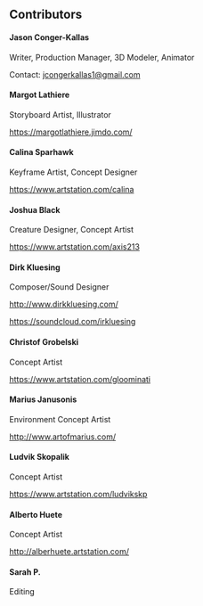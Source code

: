 ## Contributors
#### Jason Conger-Kallas
Writer, Production Manager, 3D Modeler, Animator

Contact: jcongerkallas1@gmail.com

#### Margot Lathiere
Storyboard Artist, Illustrator

https://margotlathiere.jimdo.com/

#### Calina Sparhawk
Keyframe Artist, Concept Designer

https://www.artstation.com/calina

#### Joshua Black
Creature Designer, Concept Artist

https://www.artstation.com/axis213

#### Dirk Kluesing
Composer/Sound Designer

http://www.dirkkluesing.com/

https://soundcloud.com/irkluesing

#### Christof Grobelski
Concept Artist

https://www.artstation.com/gloominati

#### Marius Janusonis
Environment Concept Artist

http://www.artofmarius.com/

#### Ludvik Skopalik
Concept Artist

https://www.artstation.com/ludvikskp

#### Alberto Huete
Concept Artist

http://alberhuete.artstation.com/

#### Sarah P.
Editing

